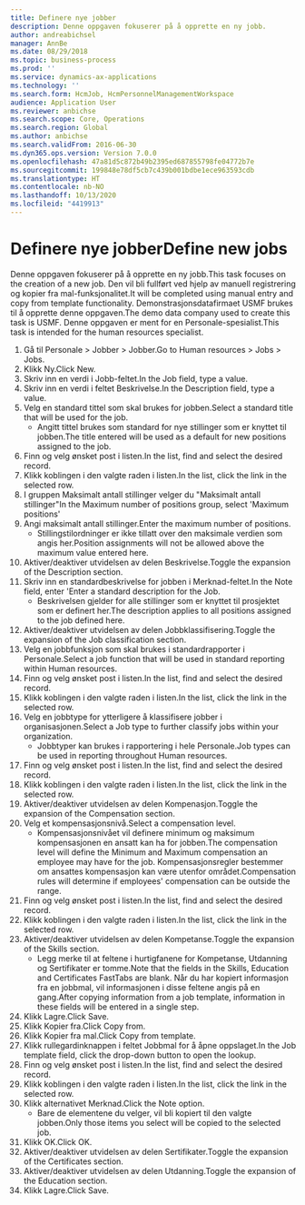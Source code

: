 ```yaml
---
title: Definere nye jobber
description: Denne oppgaven fokuserer på å opprette en ny jobb.
author: andreabichsel
manager: AnnBe
ms.date: 08/29/2018
ms.topic: business-process
ms.prod: ''
ms.service: dynamics-ax-applications
ms.technology: ''
ms.search.form: HcmJob, HcmPersonnelManagementWorkspace
audience: Application User
ms.reviewer: anbichse
ms.search.scope: Core, Operations
ms.search.region: Global
ms.author: anbichse
ms.search.validFrom: 2016-06-30
ms.dyn365.ops.version: Version 7.0.0
ms.openlocfilehash: 47a81d5c872b49b2395ed687855798fe04772b7e
ms.sourcegitcommit: 199848e78df5cb7c439b001bdbe1ece963593cdb
ms.translationtype: HT
ms.contentlocale: nb-NO
ms.lasthandoff: 10/13/2020
ms.locfileid: "4419913"
---
```

# <a name="define-new-jobs"></a><span data-ttu-id="bd708-103">Definere nye jobber</span><span class="sxs-lookup"><span data-stu-id="bd708-103">Define new jobs</span></span>



<span data-ttu-id="bd708-104">Denne oppgaven fokuserer på å opprette en ny jobb.</span><span class="sxs-lookup"><span data-stu-id="bd708-104">This task focuses on the creation of a new job.</span></span> <span data-ttu-id="bd708-105">Den vil bli fullført ved hjelp av manuell registrering og kopier fra mal-funksjonalitet.</span><span class="sxs-lookup"><span data-stu-id="bd708-105">It will be completed using manual entry and copy from template functionality.</span></span> <span data-ttu-id="bd708-106">Demonstrasjonsdatafirmaet USMF brukes til å opprette denne oppgaven.</span><span class="sxs-lookup"><span data-stu-id="bd708-106">The demo data company used to create this task is USMF.</span></span> <span data-ttu-id="bd708-107">Denne oppgaven er ment for en Personale-spesialist.</span><span class="sxs-lookup"><span data-stu-id="bd708-107">This task is intended for the human resources specialist.</span></span>

1. <span data-ttu-id="bd708-108">Gå til Personale > Jobber > Jobber.</span><span class="sxs-lookup"><span data-stu-id="bd708-108">Go to Human resources > Jobs > Jobs.</span></span>
2. <span data-ttu-id="bd708-109">Klikk Ny.</span><span class="sxs-lookup"><span data-stu-id="bd708-109">Click New.</span></span>
3. <span data-ttu-id="bd708-110">Skriv inn en verdi i Jobb-feltet.</span><span class="sxs-lookup"><span data-stu-id="bd708-110">In the Job field, type a value.</span></span>
4. <span data-ttu-id="bd708-111">Skriv inn en verdi i feltet Beskrivelse.</span><span class="sxs-lookup"><span data-stu-id="bd708-111">In the Description field, type a value.</span></span>
5. <span data-ttu-id="bd708-112">Velg en standard tittel som skal brukes for jobben.</span><span class="sxs-lookup"><span data-stu-id="bd708-112">Select a standard title that will be used for the job.</span></span> 
    * <span data-ttu-id="bd708-113">Angitt tittel brukes som standard for nye stillinger som er knyttet til jobben.</span><span class="sxs-lookup"><span data-stu-id="bd708-113">The title entered will be used as a default for new positions assigned to the job.</span></span>  
6. <span data-ttu-id="bd708-114">Finn og velg ønsket post i listen.</span><span class="sxs-lookup"><span data-stu-id="bd708-114">In the list, find and select the desired record.</span></span>
7. <span data-ttu-id="bd708-115">Klikk koblingen i den valgte raden i listen.</span><span class="sxs-lookup"><span data-stu-id="bd708-115">In the list, click the link in the selected row.</span></span>
8. <span data-ttu-id="bd708-116">I gruppen Maksimalt antall stillinger velger du "Maksimalt antall stillinger"</span><span class="sxs-lookup"><span data-stu-id="bd708-116">In the Maximum number of positions group, select 'Maximum positions'</span></span>
9. <span data-ttu-id="bd708-117">Angi maksimalt antall stillinger.</span><span class="sxs-lookup"><span data-stu-id="bd708-117">Enter the maximum number of positions.</span></span> 
    * <span data-ttu-id="bd708-118">Stillingstilordninger er ikke tillatt over den maksimale verdien som angis her.</span><span class="sxs-lookup"><span data-stu-id="bd708-118">Position assignments will not be allowed above the maximum value entered here.</span></span>  
10. <span data-ttu-id="bd708-119">Aktiver/deaktiver utvidelsen av delen Beskrivelse.</span><span class="sxs-lookup"><span data-stu-id="bd708-119">Toggle the expansion of the Description section.</span></span>
11. <span data-ttu-id="bd708-120">Skriv inn en standardbeskrivelse for jobben i Merknad-feltet.</span><span class="sxs-lookup"><span data-stu-id="bd708-120">In the Note field, enter 'Enter a standard description for the Job.</span></span>
    * <span data-ttu-id="bd708-121">Beskrivelsen gjelder for alle stillinger som er knyttet til prosjektet som er definert her.</span><span class="sxs-lookup"><span data-stu-id="bd708-121">The description applies to all positions assigned to the job defined here.</span></span>  
12. <span data-ttu-id="bd708-122">Aktiver/deaktiver utvidelsen av delen Jobbklassifisering.</span><span class="sxs-lookup"><span data-stu-id="bd708-122">Toggle the expansion of the Job classification section.</span></span>
13. <span data-ttu-id="bd708-123">Velg en jobbfunksjon som skal brukes i standardrapporter i Personale.</span><span class="sxs-lookup"><span data-stu-id="bd708-123">Select a job function that will be used in standard reporting within Human resources.</span></span>
14. <span data-ttu-id="bd708-124">Finn og velg ønsket post i listen.</span><span class="sxs-lookup"><span data-stu-id="bd708-124">In the list, find and select the desired record.</span></span>
15. <span data-ttu-id="bd708-125">Klikk koblingen i den valgte raden i listen.</span><span class="sxs-lookup"><span data-stu-id="bd708-125">In the list, click the link in the selected row.</span></span>
16. <span data-ttu-id="bd708-126">Velg en jobbtype for ytterligere å klassifisere jobber i organisasjonen.</span><span class="sxs-lookup"><span data-stu-id="bd708-126">Select a Job type to further classify jobs within your organization.</span></span> 
    * <span data-ttu-id="bd708-127">Jobbtyper kan brukes i rapportering i hele Personale.</span><span class="sxs-lookup"><span data-stu-id="bd708-127">Job types can be used in reporting throughout Human resources.</span></span>  
17. <span data-ttu-id="bd708-128">Finn og velg ønsket post i listen.</span><span class="sxs-lookup"><span data-stu-id="bd708-128">In the list, find and select the desired record.</span></span>
18. <span data-ttu-id="bd708-129">Klikk koblingen i den valgte raden i listen.</span><span class="sxs-lookup"><span data-stu-id="bd708-129">In the list, click the link in the selected row.</span></span>
19. <span data-ttu-id="bd708-130">Aktiver/deaktiver utvidelsen av delen Kompenasjon.</span><span class="sxs-lookup"><span data-stu-id="bd708-130">Toggle the expansion of the Compensation section.</span></span>
20. <span data-ttu-id="bd708-131">Velg et kompensasjonsnivå.</span><span class="sxs-lookup"><span data-stu-id="bd708-131">Select a compensation level.</span></span>
    * <span data-ttu-id="bd708-132">Kompensasjonsnivået vil definere minimum og maksimum kompensasjonen en ansatt kan ha for jobben.</span><span class="sxs-lookup"><span data-stu-id="bd708-132">The compensation level will define the Minimum and Maximum compensation an employee may have for the job.</span></span> <span data-ttu-id="bd708-133">Kompensasjonsregler bestemmer om ansattes kompensasjon kan være utenfor området.</span><span class="sxs-lookup"><span data-stu-id="bd708-133">Compensation rules will determine if employees' compensation can be outside the range.</span></span>  
21. <span data-ttu-id="bd708-134">Finn og velg ønsket post i listen.</span><span class="sxs-lookup"><span data-stu-id="bd708-134">In the list, find and select the desired record.</span></span>
22. <span data-ttu-id="bd708-135">Klikk koblingen i den valgte raden i listen.</span><span class="sxs-lookup"><span data-stu-id="bd708-135">In the list, click the link in the selected row.</span></span>
23. <span data-ttu-id="bd708-136">Aktiver/deaktiver utvidelsen av delen Kompetanse.</span><span class="sxs-lookup"><span data-stu-id="bd708-136">Toggle the expansion of the Skills section.</span></span>
    * <span data-ttu-id="bd708-137">Legg merke til at feltene i hurtigfanene for Kompetanse, Utdanning og Sertifikater er tomme.</span><span class="sxs-lookup"><span data-stu-id="bd708-137">Note that the fields in the Skills, Education and Certificates FastTabs are blank.</span></span> <span data-ttu-id="bd708-138">Når du har kopiert informasjon fra en jobbmal, vil informasjonen i disse feltene angis på en gang.</span><span class="sxs-lookup"><span data-stu-id="bd708-138">After copying information from a job template, information in these fields will be entered in a single step.</span></span>   
24. <span data-ttu-id="bd708-139">Klikk Lagre.</span><span class="sxs-lookup"><span data-stu-id="bd708-139">Click Save.</span></span>
25. <span data-ttu-id="bd708-140">Klikk Kopier fra.</span><span class="sxs-lookup"><span data-stu-id="bd708-140">Click Copy from.</span></span>
26. <span data-ttu-id="bd708-141">Klikk Kopier fra mal.</span><span class="sxs-lookup"><span data-stu-id="bd708-141">Click Copy from template.</span></span>
27. <span data-ttu-id="bd708-142">Klikk rullegardinknappen i feltet Jobbmal for å åpne oppslaget.</span><span class="sxs-lookup"><span data-stu-id="bd708-142">In the Job template field, click the drop-down button to open the lookup.</span></span>
28. <span data-ttu-id="bd708-143">Finn og velg ønsket post i listen.</span><span class="sxs-lookup"><span data-stu-id="bd708-143">In the list, find and select the desired record.</span></span>
29. <span data-ttu-id="bd708-144">Klikk koblingen i den valgte raden i listen.</span><span class="sxs-lookup"><span data-stu-id="bd708-144">In the list, click the link in the selected row.</span></span>
30. <span data-ttu-id="bd708-145">Klikk alternativet Merknad.</span><span class="sxs-lookup"><span data-stu-id="bd708-145">Click the Note option.</span></span>
    * <span data-ttu-id="bd708-146">Bare de elementene du velger, vil bli kopiert til den valgte jobben.</span><span class="sxs-lookup"><span data-stu-id="bd708-146">Only those items you select will be copied to the selected job.</span></span>    
31. <span data-ttu-id="bd708-147">Klikk OK.</span><span class="sxs-lookup"><span data-stu-id="bd708-147">Click OK.</span></span>
32. <span data-ttu-id="bd708-148">Aktiver/deaktiver utvidelsen av delen Sertifikater.</span><span class="sxs-lookup"><span data-stu-id="bd708-148">Toggle the expansion of the Certificates section.</span></span>
33. <span data-ttu-id="bd708-149">Aktiver/deaktiver utvidelsen av delen Utdanning.</span><span class="sxs-lookup"><span data-stu-id="bd708-149">Toggle the expansion of the Education section.</span></span>
34. <span data-ttu-id="bd708-150">Klikk Lagre.</span><span class="sxs-lookup"><span data-stu-id="bd708-150">Click Save.</span></span>

